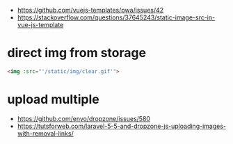 * https://github.com/vuejs-templates/pwa/issues/42
* https://stackoverflow.com/questions/37645243/static-image-src-in-vue-js-template

# direct img from storage

```html
<img :src="'/static/img/clear.gif'">
```

# upload multiple

* https://github.com/enyo/dropzone/issues/580
* https://tutsforweb.com/laravel-5-5-and-dropzone-js-uploading-images-with-removal-links/
